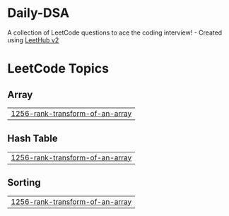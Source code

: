 # Daily-DSA
A collection of LeetCode questions to ace the coding interview! - Created using [LeetHub v2](https://github.com/arunbhardwaj/LeetHub-2.0)

<!---LeetCode Topics Start-->
# LeetCode Topics
## Array
|  |
| ------- |
| [1256-rank-transform-of-an-array](https://github.com/rammuchhal/Daily-DSA/tree/master/1256-rank-transform-of-an-array) |
## Hash Table
|  |
| ------- |
| [1256-rank-transform-of-an-array](https://github.com/rammuchhal/Daily-DSA/tree/master/1256-rank-transform-of-an-array) |
## Sorting
|  |
| ------- |
| [1256-rank-transform-of-an-array](https://github.com/rammuchhal/Daily-DSA/tree/master/1256-rank-transform-of-an-array) |
<!---LeetCode Topics End-->